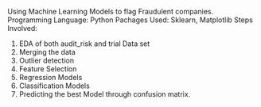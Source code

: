 Using Machine Learning Models to flag Fraudulent companies. Programming Language: Python Pachages Used: Sklearn, Matplotlib Steps Involved:

1.	EDA of both audit_risk and trial Data set
2.	Merging the data
3.	Outlier detection
4.	Feature Selection
5.	Regression Models
6.	Classification Models
7.	Predicting the best Model through confusion matrix.


